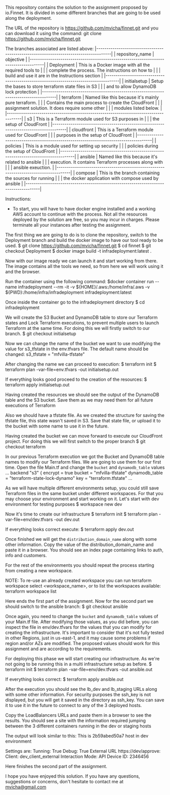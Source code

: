 This repository contains the solution to the assignment proposed by io.Finnet. It is divided in some different branches that are going to be used along the deployment.

The URL of the repository is https://github.com/mvicha/finnet.git and you can download it using the command:
git clone https://github.com/mvicha/finnet.git

The branches associated are listed above:
|-------------------------------------------------------------------------------------|
|       repository_name       |                     objective                         |
|-------------------------------------------------------------------------------------|
| Deployment                  | This is a Docker image with all the required tools to |
|                             | complete the process. The instructions on how to      |
|                             | build and use it are in the Instructions section      |
|-------------------------------------------------------------------------------------|
| initialsetup                | Setup the bases to store terraform state files in S3  |
|                             | and to allow DynamoDB lock protection                 |
|-------------------------------------------------------------------------------------|
| terraform                   | Named like this because it's mainly pure terraform.   |
|                             | Contains the main process to create the CloudFront    |
|                             | assignment solution. It does require some other       |
|                             | modules listed below.                                 |
|-------------------------------------------------------------------------------------|
| s3                          | This is a Terraform module used for S3 purposes in    |
|                             | the setup of CloudFront                               |
|-------------------------------------------------------------------------------------|
| cloudfront                  | This is a Terraform module used for CloudFront        |
|                             | purposes in the setup of CloudFront                   |
|-------------------------------------------------------------------------------------|
| policies                    | This is a module used for setting up security         |
|                             | policies during the setup of CloudFront               |
|-------------------------------------------------------------------------------------|
| ansible                     | Named like this because it's related to ansible       |
|                             | execution. It contains Terraform processes along with |
|                             | ansible exeuction.                                    |
|-------------------------------------------------------------------------------------|
| compose                     | This is the branch containing the sources for running |
|                             | the docker application with compose used by ansible   |
|-------------------------------------------------------------------------------------|


Instructions:
- To start, you will have to have docker engine installed and a working AWS account to continue with the process. Not all the resources deployed by the solution are free, so you may incur in charges. Please terminate all your instances after testing the assignment.

The first thing we are going to do is to clone the repository, switch to the Deployment branch and build the docker image to have our tool ready to be used.
$ git clone https://github.com/mvicha/finnet.git
$ cd finnet
$ git checkout Deployment
$ docker image build -t infradeployment:latest .

Now with our image ready we can launch it and start working from there. The image contains all the tools we need, so from here we will work using it and the browser.

Run the container using the following command:
$docker container run --name infradeployment --rm -it -v ${HOME}/.aws:/home/infra/.aws -v ${PWD}:/home/infra/infradeployment infradeployment:latest

Once inside the container go to the infradeployment directory
$ cd infradeployment

We will create the S3 Bucket and DynamoDB table to store our Terraform states and Lock Terraform executions, to prevent multiple users to launch Terraform at the same time. For doing this we will firstly switch to our branch.
$ git checkout initialsetup

Now we can change the name of the bucket we want to use modifying the value for s3_tfstate in the env.tfvars file. The default name should be changed:
s3_tfstate = "mfvilla-tfstate"

After changing the name we can proceed to execution:
$ terraform init
$ terraform plan -var-file=env.tfvars -out initialsetup.out

If everything looks good proceed to the creation of the resources:
$ terraform apply initialsetup.out

Having created the resources we should see the output of the DynamoDB table and the S3 bucket. Save them as we may need them for all future executions of Terraform

Also we should have a tfstate file. As we created the structure for saving the tfstate file, this state wasn't saved in S3. Save that state file, or upload it to the bucket with some name to use it in the future.

Having created the bucket we can move forward to execute our CloudFront project. For doing this we will first switch to the proper branch
$ git checkout terraform

In our previous Terraform execution we got the Bucket and DynamoDB table names to modify our Terraform files. We are going to use them for our first time. Open the file Main.tf and change the `bucket` and `dynamodb_table` values
...
  backend "s3" {
    encrypt         = true
    bucket          = "mfvilla-tfstate"
    dynamodb_table  = "terraform-state-lock-dynamo"
    key             = "terraform.tfstate"
...

As we will have multiple different environments setup, you could still save Terraform files in the same bucket under different workspaces. For that you may choose your environment and start working on it. Let's start with dev environment for testing purposes
$ workspace new dev

Now it's time to create our infrastructure
$ terraform init
$ terraform plan -var-file=env/dev.tfvars -out dev.out

If everything looks correct execute:
$ terraform apply dev.out

Once finished we will get the `distribution_domain_name` along with some other information. Copy the value of the distribution_domain_name and paste it in a browser. You should see an index page containing links to auth, info and customers.

For the rest of the environments you should repeat the process starting from creating a new workspace.

NOTE: To re-use an already created workspace you can run terraform workspace select <workspace_name>, or to list the workspaces available: terraform workspace list

Here ends the first part of the assignment. Now for the second part we should switch to the ansible branch:
$ git checkout ansible

Once again, you need to change the `bucket` and `dynamodb_table` values of your Main.tf file. After modifying those values, as you did before, you can inspect the file in env/dev.tfvars for the values that you can modify for creating the infrastructure. It's important to consider that it's not fully tested in other Regions, just in us-east-1, and it may cause some problems if region and/or AZs are modified. The proposed values should work for this assignment and are according to the requirements.

For deploying this phase we will start creating our infrastructure. As we're not going to be running this in a multi infrastructure setup as before.
$ terraform init
$ terraform plan -var-file=env/dev.tfvars -out ansible.out

If everything looks correct:
$ terraform apply ansible.out

After the execution you should see the lb_dev and lb_staging URLs along with some other information. For security purposes the ssh_key is not displayed, but you will get it saved in the directory as ssh_key. You can save it to use it in the future to connect to any of the 3 deployed hosts.

Copy the LoadBalancers URLs and paste them in a browser to see the results. You should see a site with the information required jumping between the 3 different containers running in the dev or staging hosts

The output will look similar to this:
This is 2b59abed50a7 host in dev environment

Settings are:
Tunning: True
Debug: True
External URL https://dev/approve:
Client: dev_client_external
Interaction Mode: API
Device ID: 2346456

Here finishes the second part of the assignment.

I hope you have enjoyed this solution. If you have any questions, suggestions or concerns, don't hesitate to contact me at mvicha@gmail.com
